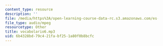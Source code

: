 ```yaml
---
content_type: resource
description: ''
file: /media/https%3A/open-learning-course-data-rc.s3.amazonaws.com/es-s41-speak-italian-with-your-mouth-full-spring-2012/6b4328bd79c421fabf251a80f0b8bcfc_vocabolario6.mp3
file_type: audio/mpeg
resourcetype: Other
title: vocabolario6.mp3
uid: 6b4328bd-79c4-21fa-bf25-1a80f0b8bcfc
---
```

